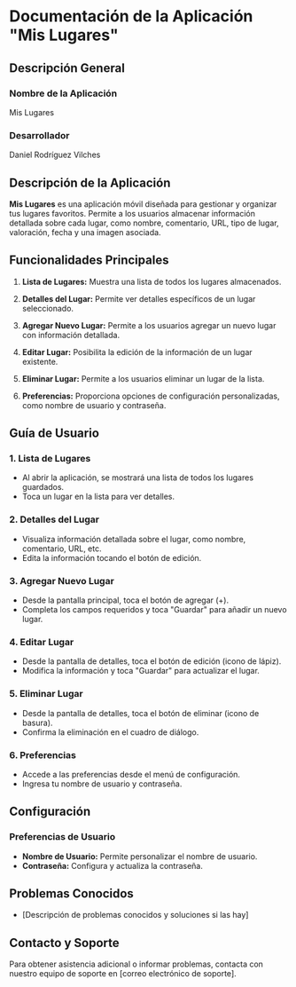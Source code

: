 # Documentación de la Aplicación "Mis Lugares"

## Descripción General

### Nombre de la Aplicación
Mis Lugares

### Desarrollador
Daniel Rodríguez Vilches

## Descripción de la Aplicación

**Mis Lugares** es una aplicación móvil diseñada para gestionar y organizar tus lugares favoritos. Permite a los usuarios almacenar información detallada sobre cada lugar, como nombre, comentario, URL, tipo de lugar, valoración, fecha y una imagen asociada.

## Funcionalidades Principales

1. **Lista de Lugares:** Muestra una lista de todos los lugares almacenados.

2. **Detalles del Lugar:** Permite ver detalles específicos de un lugar seleccionado.

3. **Agregar Nuevo Lugar:** Permite a los usuarios agregar un nuevo lugar con información detallada.

4. **Editar Lugar:** Posibilita la edición de la información de un lugar existente.

5. **Eliminar Lugar:** Permite a los usuarios eliminar un lugar de la lista.

6. **Preferencias:** Proporciona opciones de configuración personalizadas, como nombre de usuario y contraseña.

## Guía de Usuario

### 1. Lista de Lugares

- Al abrir la aplicación, se mostrará una lista de todos los lugares guardados.
- Toca un lugar en la lista para ver detalles.

### 2. Detalles del Lugar

- Visualiza información detallada sobre el lugar, como nombre, comentario, URL, etc.
- Edita la información tocando el botón de edición.

### 3. Agregar Nuevo Lugar

- Desde la pantalla principal, toca el botón de agregar (+).
- Completa los campos requeridos y toca "Guardar" para añadir un nuevo lugar.

### 4. Editar Lugar

- Desde la pantalla de detalles, toca el botón de edición (icono de lápiz).
- Modifica la información y toca "Guardar" para actualizar el lugar.

### 5. Eliminar Lugar

- Desde la pantalla de detalles, toca el botón de eliminar (icono de basura).
- Confirma la eliminación en el cuadro de diálogo.

### 6. Preferencias

- Accede a las preferencias desde el menú de configuración.
- Ingresa tu nombre de usuario y contraseña.

## Configuración

### Preferencias de Usuario

- **Nombre de Usuario:** Permite personalizar el nombre de usuario.
- **Contraseña:** Configura y actualiza la contraseña.

## Problemas Conocidos

- [Descripción de problemas conocidos y soluciones si las hay]

## Contacto y Soporte

Para obtener asistencia adicional o informar problemas, contacta con nuestro equipo de soporte en [correo electrónico de soporte].

